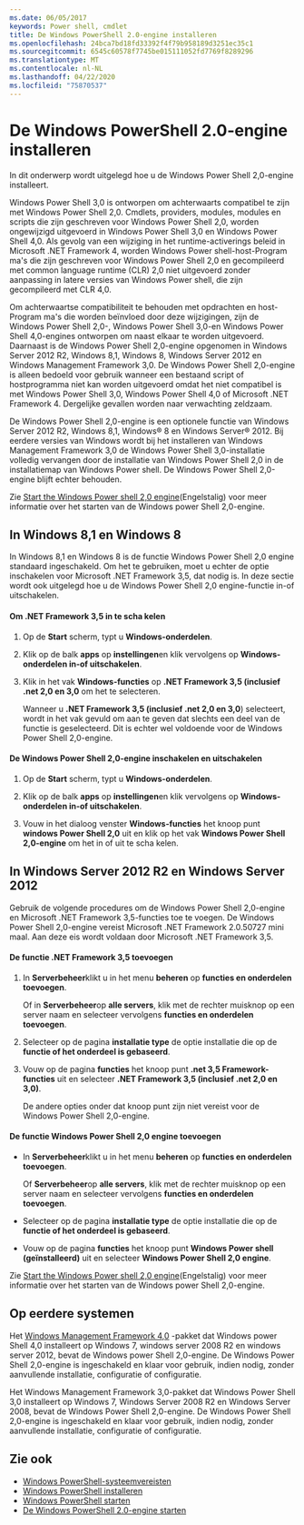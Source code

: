 ```yaml
---
ms.date: 06/05/2017
keywords: Power shell, cmdlet
title: De Windows PowerShell 2.0-engine installeren
ms.openlocfilehash: 24bca7bd18fd33392f4f79b958189d3251ec35c1
ms.sourcegitcommit: 6545c60578f7745be015111052fd7769f8289296
ms.translationtype: MT
ms.contentlocale: nl-NL
ms.lasthandoff: 04/22/2020
ms.locfileid: "75870537"
---
```

# <a name="installing-the-windows-powershell-20-engine"></a>De Windows PowerShell 2.0-engine installeren

In dit onderwerp wordt uitgelegd hoe u de Windows Power Shell 2,0-engine installeert.

Windows Power Shell 3,0 is ontworpen om achterwaarts compatibel te zijn met Windows Power Shell 2,0. Cmdlets, providers, modules, modules en scripts die zijn geschreven voor Windows Power Shell 2,0, worden ongewijzigd uitgevoerd in Windows Power Shell 3,0 en Windows Power Shell 4,0. Als gevolg van een wijziging in het runtime-activerings beleid in Microsoft .NET Framework 4, worden Windows Power shell-host-Program ma's die zijn geschreven voor Windows Power Shell 2,0 en gecompileerd met common language runtime (CLR) 2,0 niet uitgevoerd zonder aanpassing in latere versies van Windows Power shell, die zijn gecompileerd met CLR 4,0.

Om achterwaartse compatibiliteit te behouden met opdrachten en host-Program ma's die worden beïnvloed door deze wijzigingen, zijn de Windows Power Shell 2,0-, Windows Power Shell 3,0-en Windows Power Shell 4,0-engines ontworpen om naast elkaar te worden uitgevoerd. Daarnaast is de Windows Power Shell 2,0-engine opgenomen in Windows Server 2012 R2, Windows 8,1, Windows 8, Windows Server 2012 en Windows Management Framework 3,0. De Windows Power Shell 2,0-engine is alleen bedoeld voor gebruik wanneer een bestaand script of hostprogramma niet kan worden uitgevoerd omdat het niet compatibel is met Windows Power Shell 3,0, Windows Power Shell 4,0 of Microsoft .NET Framework 4. Dergelijke gevallen worden naar verwachting zeldzaam.

De Windows Power Shell 2,0-engine is een optionele functie van Windows Server 2012 R2, Windows 8,1, Windows® 8 en Windows Server® 2012. Bij eerdere versies van Windows wordt bij het installeren van Windows Management Framework 3,0 de Windows Power Shell 3,0-installatie volledig vervangen door de installatie van Windows Power Shell 2,0 in de installatiemap van Windows Power shell. De Windows Power Shell 2,0-engine blijft echter behouden.

Zie [Start the Windows Power shell 2,0 engine](../getting-started/Starting-the-Windows-PowerShell-2.0-Engine.md)(Engelstalig) voor meer informatie over het starten van de Windows power Shell 2,0-engine.

## <a name="on-windows-81-and-windows-8"></a>In Windows 8,1 en Windows 8

In Windows 8,1 en Windows 8 is de functie Windows Power Shell 2,0 engine standaard ingeschakeld.
Om het te gebruiken, moet u echter de optie inschakelen voor Microsoft .NET Framework 3,5, dat nodig is. In deze sectie wordt ook uitgelegd hoe u de Windows Power Shell 2,0 engine-functie in-of uitschakelen.

#### <a name="to-turn-on-net-framework-35"></a>Om .NET Framework 3,5 in te scha kelen

1. Op de **Start** scherm, typt u **Windows-onderdelen**.
2. Klik op de balk **apps** op **instellingen**en klik vervolgens op **Windows-onderdelen in-of uitschakelen**.
3. Klik in het vak **Windows-functies** op **.NET Framework 3,5 (inclusief .net 2,0 en 3,0** om het te selecteren.

   Wanneer u **.NET Framework 3,5 (inclusief .net 2,0 en 3,0**) selecteert, wordt in het vak gevuld om aan te geven dat slechts een deel van de functie is geselecteerd. Dit is echter wel voldoende voor de Windows Power Shell 2,0-engine.

#### <a name="to-turn-the-windows-powershell-20-engine-on-and-off"></a>De Windows Power Shell 2,0-engine inschakelen en uitschakelen

1. Op de **Start** scherm, typt u **Windows-onderdelen**.

2. Klik op de balk **apps** op **instellingen**en klik vervolgens op **Windows-onderdelen in-of uitschakelen**.

3. Vouw in het dialoog venster **Windows-functies** het knoop punt **windows Power Shell 2,0** uit en klik op het vak **Windows Power Shell 2,0-engine** om het in of uit te scha kelen.

## <a name="on-windows-server-2012-r2-and-windows-server-2012"></a>In Windows Server 2012 R2 en Windows Server 2012

Gebruik de volgende procedures om de Windows Power Shell 2,0-engine en Microsoft .NET Framework 3,5-functies toe te voegen. De Windows Power Shell 2,0-engine vereist Microsoft .NET Framework 2.0.50727 mini maal. Aan deze eis wordt voldaan door Microsoft .NET Framework 3,5.

#### <a name="to-add-the-net-framework-35-feature"></a>De functie .NET Framework 3,5 toevoegen

1. In **Serverbeheer**klikt u in het menu **beheren** op **functies en onderdelen toevoegen**.

    Of in **Serverbeheer**op **alle servers**, klik met de rechter muisknop op een server naam en selecteer vervolgens **functies en onderdelen toevoegen**.

2. Selecteer op de pagina **installatie type** de optie installatie die op de **functie of het onderdeel is gebaseerd**.

3. Vouw op de pagina **functies** het knoop punt **.net 3,5 Framework-functies** uit en selecteer **.NET Framework 3,5 (inclusief .net 2,0 en 3,0)**.

   De andere opties onder dat knoop punt zijn niet vereist voor de Windows Power Shell 2,0-engine.

#### <a name="to-add-the-windows-powershell-20-engine-feature"></a>De functie Windows Power Shell 2,0 engine toevoegen

- In **Serverbeheer**klikt u in het menu **beheren** op **functies en onderdelen toevoegen**.

  Of **Serverbeheer**op **alle servers**, klik met de rechter muisknop op een server naam en selecteer vervolgens **functies en onderdelen toevoegen**.

- Selecteer op de pagina **installatie type** de optie installatie die op de **functie of het onderdeel is gebaseerd**.

- Vouw op de pagina **functies** het knoop punt **Windows Power shell (geïnstalleerd)** uit en selecteer **Windows Power Shell 2,0 engine**.

Zie [Start the Windows Power shell 2,0 engine](../getting-started/Starting-the-Windows-PowerShell-2.0-Engine.md)(Engelstalig) voor meer informatie over het starten van de Windows power Shell 2,0-engine.

## <a name="on-earlier-systems"></a>Op eerdere systemen

Het [Windows Management Framework 4,0](https://go.microsoft.com/fwlink/?LinkID=293881) -pakket dat Windows power Shell 4,0 installeert op Windows 7, windows server 2008 R2 en windows server 2012, bevat de Windows power Shell 2,0-engine. De Windows Power Shell 2,0-engine is ingeschakeld en klaar voor gebruik, indien nodig, zonder aanvullende installatie, configuratie of configuratie.

Het Windows Management Framework 3,0-pakket dat Windows Power Shell 3,0 installeert op Windows 7, Windows Server 2008 R2 en Windows Server 2008, bevat de Windows Power Shell 2,0-engine. De Windows Power Shell 2,0-engine is ingeschakeld en klaar voor gebruik, indien nodig, zonder aanvullende installatie, configuratie of configuratie.

## <a name="see-also"></a>Zie ook

- [Windows PowerShell-systeemvereisten](Windows-PowerShell-System-Requirements.md)
- [Windows PowerShell installeren](Installing-Windows-PowerShell.md)
- [Windows PowerShell starten](/previous-versions/ms714415(v=vs.85))
- [De Windows PowerShell 2.0-engine starten](../getting-started/Starting-the-Windows-PowerShell-2.0-Engine.md)
